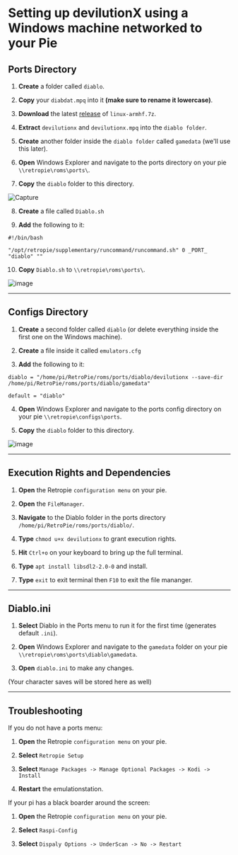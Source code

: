 # Setting up devilutionX using a Windows machine networked to your Pie

## Ports Directory

1. **Create** a folder called `diablo`.

2. **Copy** your `diabdat.mpq` into it **(make sure to rename it lowercase)**.

3. **Download** the latest [release](https://github.com/diasurgical/devilutionX/releases) of `linux-armhf.7z`.

4. **Extract** `devilutionx` and `devilutionx.mpq` into the `diablo folder`.

5. **Create** another folder inside the `diablo folder` called `gamedata` (we'll use this later).

6. **Open** Windows Explorer and navigate to the ports directory on your pie `\\retropie\roms\ports\`.

7. **Copy** the `diablo` folder to this directory.

![Capture](https://user-images.githubusercontent.com/17083706/110678286-1dd43c00-81a4-11eb-9944-d120ba02da9b.PNG)

8. **Create** a file called `Diablo.sh`

9. **Add** the following to it:

`#!/bin/bash`

`"/opt/retropie/supplementary/runcommand/runcommand.sh" 0 _PORT_ "diablo" ""`

10. **Copy** `Diablo.sh` to `\\retropie\roms\ports\`.

![image](https://user-images.githubusercontent.com/17083706/110678703-9cc97480-81a4-11eb-9cab-56f6a607ecf0.png)

***

## Configs Directory

1. **Create** a second folder called `diablo` (or delete everything inside the first one on the Windows machine).

2. **Create** a file inside it called `emulators.cfg`

3. **Add** the following to it:

`diablo = "/home/pi/RetroPie/roms/ports/diablo/devilutionx --save-dir /home/pi/RetroPie/roms/ports/diablo/gamedata"`

`default = "diablo"`

4. **Open** Windows Explorer and navigate to the ports config directory on your pie `\\retropie\configs\ports`.

5. **Copy** the `diablo` folder to this directory.

![image](https://user-images.githubusercontent.com/17083706/110678534-6855b880-81a4-11eb-8ca8-1b0b2947ab1b.png)

***

## Execution Rights and Dependencies

1. **Open** the Retropie `configuration menu` on your pie.

2. **Open** the `FileManager`.

3. **Navigate** to the Diablo folder in the ports directory `/home/pi/RetroPie/roms/ports/diablo/`.

4. **Type** `chmod u+x devilutionx` to grant execution rights. 

5. **Hit** `Ctrl+o` on your keyboard to bring up the full terminal.

6. **Type** `apt install libsdl2-2.0-0` and install.

8. **Type** `exit` to exit terminal then `F10` to exit the file mananger.

***

## Diablo.ini
1. **Select** Diablo in the Ports menu to run it for the first time (generates default `.ini`).

2. **Open** Windows Explorer and navigate to the `gamedata` folder on your pie `\\retropie\roms\ports\diablo\gamedata`.

3. **Open** `diablo.ini` to make any changes.

(Your character saves will be stored here as well)
***

## Troubleshooting

If you do not have a ports menu:

1. **Open** the Retropie `configuration menu` on your pie.

2.  **Select** `Retropie Setup`

3. **Select** `Manage Packages -> Manage Optional Packages -> Kodi -> Install`

4. **Restart** the emulationstation.

If your pi has a black boarder around the screen:

1. **Open** the Retropie `configuration menu` on your pie.

2. **Select** `Raspi-Config`

3. **Select** `Dispaly Options -> UnderScan -> No -> Restart`
